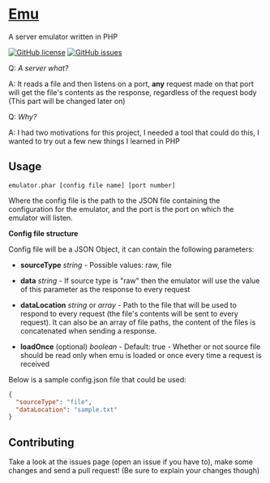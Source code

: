 [Emu](https://hrn4n.github.io/emulator)
===
A server emulator written in PHP

[![GitHub license](https://img.shields.io/badge/license-MIT-blue.svg)](https://raw.githubusercontent.com/hrn4n/emulator/master/LICENSE.txt)
[![GitHub issues](https://img.shields.io/github/issues/hrn4n/emulator.svg?style=flat)](https://github.com/hrn4n/emulator/issues)

Q: *A server what?*

A: It reads a file and then listens on a port, **any** request made on that port will get the file's contents as the response, regardless of the request body (This part will be changed later on)

Q: *Why?*

A: I had two motivations for this project, I needed a tool that could do this, I wanted to try out a few new things I learned in PHP


Usage
-----
```
emulator.phar [config file name] [port number]
```

Where the config file is the path to the JSON file containing the configuration for the emulator, and the port is the port on which the emulator will listen.

**Config file structure**

Config file will be a JSON Object, it can contain the following parameters:

- **sourceType** *string* - Possible values: raw, file
- **data** *string* - If source type is "raw" then the emulator will use the value of this parameter as the response to every request
- **dataLocation** *string* or *array* - Path to the file that will be used to respond to every request (the file's contents will be sent to every request). It can also be an array of file paths, the content of the files is concatenated when sending a response.

- **loadOnce** (optional) *boolean* - Default: true - Whether or not source file should be read only when emu is loaded or once every time a request is received


Below is a sample config.json file that could be used:

```json
{
  "sourceType": "file",
  "dataLocation": "sample.txt"
}
```

Contributing
------------
Take a look at the issues page (open an issue if you have to), make some changes and send a pull request! (Be sure to explain  your changes though)